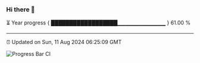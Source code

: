 ### Hi there 👋

⏳ Year progress { ██████████████████▁▁▁▁▁▁▁▁▁▁▁▁ } 61.00 %

---

⏰ Updated on Sun, 11 Aug 2024 06:25:09 GMT

![Progress Bar CI](https://github.com/liununu/liununu/workflows/Progress%20Bar%20CI/badge.svg)
